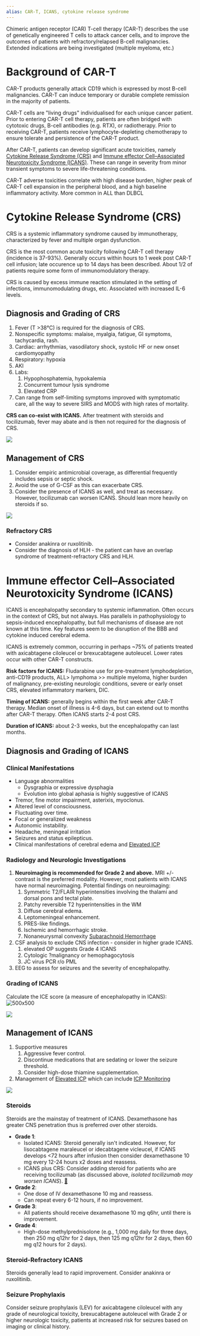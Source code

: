 ```yaml
---
alias: CAR-T, ICANS, cytokine release syndrome
---
```

Chimeric antigen receptor (CAR) T-cell therapy (CAR-T) describes the use of genetically engineered T cells to attack cancer cells, and to improve the outcomes of patients with refractory/relapsed B-cell malignancies. Extended indications are being investigated (multiple myeloma, etc.)

# Background of CAR-T
CAR-T products generally attack CD19 which is expressed by most B-cell malignancies. CAR-T can induce temporary or durable complete remission in the majority of patients.

CAR-T cells are "living drugs" individualised for each unique cancer patient. Prior to entering CAR-T cell therapy, patients are often bridged with cytotoxic drugs, B-cell antibodies (e.g. RTX), or radiotherapy.  Prior to receiving CAR-T, patients receive lymphocyte-depleting chemotherapy to ensure tolerate and persistence of the CAR-T product.

After CAR-T, patients can develop significant acute toxicities, namely [Cytokine Release Syndrome (CRS)](CAR-T%20Recipients%20in%20the%20ICU.md#Cytokine%20Release%20Syndrome%20(CRS)) and [Immune effector Cell–Associated Neurotoxicity Syndrome (ICANS)](CAR-T%20Recipients%20in%20the%20ICU.md#Immune%20effector%20Cell–Associated%20Neurotoxicity%20Syndrome%20(ICANS)). These can range in severity from minor transient symptoms to severe life-threatening conditions.

CAR-T adverse toxicities correlate with high disease burden, higher peak of CAR-T cell expansion in the peripheral blood, and a high baseline inflammatory activity. More common in ALL than DLBCL

# Cytokine Release Syndrome (CRS)
CRS is a systemic inflammatory syndrome caused by immunotherapy, characterized by fever and multiple organ dysfunction.

CRS is the most common acute toxicity following CAR-T cell therapy (incidence is 37-93%). Generally occurs within hours to 1 week post CAR-T cell infusion; late occurence up to 14 days has been described. About 1/2 of patients require some form of immunomodulatory therapy.

CRS is caused by excess immune reaction stimulated in the setting of infections, immunomodulating drugs, etc. Associated with increased IL-6 levels.

## Diagnosis and Grading of CRS
1. Fever (T >38℃) is required for the diagnosis of CRS.
2. Nonspecific symptoms: malaise, myalgia, fatigue, GI symptoms, tachycardia, rash.
3. Cardiac: arrhythmias, vasodilatory shock, systolic HF or new onset cardiomyopathy
4. Respiratory: hypoxia
5. AKI
6. Labs:
	1. Hypophosphatemia, hypokalemia
	2. Concurrent tumour lysis syndrome
	3. Elevated CRP
7. Can range from self-limiting symptoms improved with symptomatic care, all the way to severe SIRS and MODS with high rates of mortality.

**CRS can co-exist with ICANS.**
After treatment with steroids and tocilizumab, fever may abate and is then not required for the diagnosis of CRS.

![](_attachments/Pasted%20image%2020230801213104.png)

## Management of CRS
1. Consider empiric antimicrobial coverage, as differential frequently includes sepsis or septic shock.
2. Avoid the use of G-CSF as this can exacerbate CRS.
3. Consider the presence of ICANS as well, and treat as necessary. However, tocilizumab can worsen ICANS. Should lean more heavily on steroids if so.

![](_attachments/Pasted%20image%2020230801210432.png)

### Refractory CRS
- Consider anakinra or ruxolitinib. 
- Consider the diagnosis of HLH - the patient can have an overlap syndrome of treatment-refractory CRS and HLH.

# Immune effector Cell–Associated Neurotoxicity Syndrome (ICANS)
ICANS is encephalopathy secondary to systemic inflammation. Often occurs in the context of CRS, but not always. Has parallels in pathophysiology to sepsis-induced encephalopathy, but full mechanisms of disease are not known at this time. Key features seem to be disruption of the BBB and cytokine induced cerebral edema.

ICANS is extremely common, occurring in perhaps ~75% of patients treated with axicabtagene ciloleucel or brexucabtagene autoleucel. Lower rates occur with other CAR-T constructs.

**Risk factors for ICANS:** Fludarabine use for pre-treatment lymphodepletion, anti-CD19 products, ALL> lymphoma >> multiple myeloma, higher burden of malignancy, pre-existing neurologic conditions, severe or early onset CRS, elevated inflammatory markers, DIC.

**Timing of ICANS:** generally begins within the first week after CAR-T therapy. Median onset of illness is 4-6 days, but can extend out to months after CAR-T therapy. Often ICANS starts 2-4 post CRS.

**Duration of ICANS:** about 2-3 weeks, but the encephalopathy can last months.

## Diagnosis and Grading of ICANS
### Clinical Manifestations
- Language abnormalities
	- Dysgraphia or expressive dysphagia
	- Evolution into global aphasia is highly suggestive of ICANS
- Tremor, fine motor impairment, asterixis, myoclonus.
- Altered level of consciousness.
- Fluctuating over time.
- Focal or generalized weakness
- Autonomic instability.
- Headache, meningeal irritation
- Seizures and status epilepticus.
- Clinical manifestations of cerebral edema and [Elevated ICP](../Critical%20Care/Neuro%20Critical%20Care/Elevated%20ICP.md)

### Radiology and Neurologic Investigations
1. **Neuroimaging is recommended for Grade 2 and above.** MRI +/- contrast is the preferred modality. However, most patients with ICANS have normal neuroimaging. Potential findings on neuroimaging:
	1. Symmetric T2/FLAIR hyperintensities involving the thalami and dorsal pons and tectal plate.
	2. Patchy reversible T2 hyperintensities in the WM
	3. Diffuse cerebral edema.
	4. Leptomeningeal enhancement.
	5. PRES-like findings.
	6. Ischemic and hemorrhagic stroke.
	7. Nonaneurysmal convexity [Subarachnoid Hemorrhage](../Neurology/Cerebrovascular%20Disease/Subarachnoid%20Hemorrhage.md)
2. CSF analysis to exclude CNS infection - consider in higher grade ICANS.
	1. elevated OP suggests Grade 4 ICANS
	2. Cytologic ?malignancy or hemophagocytosis
	3. JC virus PCR r/o PML
3. EEG to assess for seizures and the severity of encephalopathy.

### Grading of ICANS
Calculate the ICE score (a measure of encephalopathy in ICANS):
![500x500](_attachments/Pasted%20image%2020230801213219.png)

![](_attachments/Pasted%20image%2020230801213243.png)

## Management of ICANS
1. Supportive measures
	1. Aggressive fever control.
	2. Discontinue medications that are sedating or lower the seizure threshold.
	3. Consider high-dose thiamine supplementation.
2. Management of [Elevated ICP](../Critical%20Care/Neuro%20Critical%20Care/Elevated%20ICP.md) which can include [ICP Monitoring](../Critical%20Care/Neuro%20Critical%20Care/ICP%20Monitoring.md)

![](_attachments/Pasted%20image%2020230801213832.png)

### Steroids
Steroids are the mainstay of treatment of ICANS. Dexamethasone has greater CNS penetration thus is preferred over other steroids.

- **Grade 1**:
    - Isolated ICANS: Steroid generally isn't indicated. However, for lisocabtagene maraleucel or idecabtagene vicleucel, if ICANS develops <72 hours after infusion then consider dexamethasone 10 mg every 12-24 hours x2 doses and reassess.
    - ICANS plus CRS: Consider adding steroid for patients who are receiving tocilizumab (as discussed above, _isolated tocilizumab may worsen ICANS_). [📖](https://emcrit.org/ibcc/cart/#cytokine_release_syndrome_(CRS))
- **Grade 2**:
    - One dose of IV dexamethasone 10 mg and reassess.
    - Can repeat every 6-12 hours, if no improvement.
- **Grade 3**:
    - All patients should receive dexamethasone 10 mg q6hr, until there is improvement.
- **Grade 4**:
    - High-dose methylprednisolone (e.g., 1,000 mg daily for three days, then 250 mg q12hr for 2 days, then 125 mg q12hr for 2 days, then 60 mg q12 hours for 2 days).

### Steroid-Refractory ICANS
Steroids generally lead to rapid improvement. Consider anakinra or ruxolitinib.

### Seizure Prophylaxis
Consider seizure prophylaxis (LEV) for axicabtagene ciloleucel with any grade of neurological toxicity, brexucabtagene autoleucel with Grade 2 or higher neurologic toxicity, patients at increased risk for seizures based on imaging or clinical history.